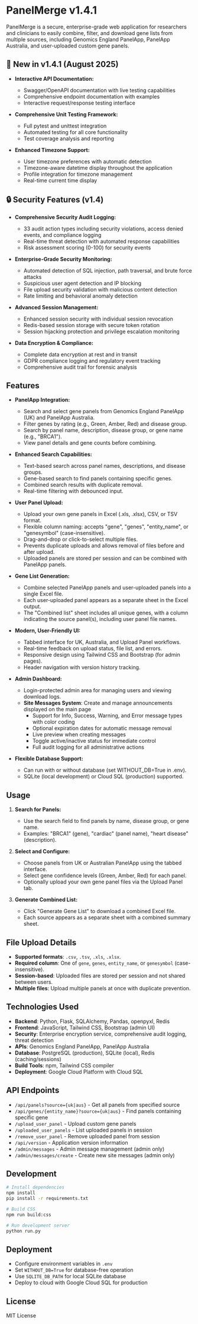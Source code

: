 # PanelMerge v1.4.1

PanelMerge is a secure, enterprise-grade web application for researchers and clinicians to easily combine, filter, and download gene lists from multiple sources, including Genomics England PanelApp, PanelApp Australia, and user-uploaded custom gene panels.

## 🚀 New in v1.4.1 (August 2025)

- **Interactive API Documentation:**
  - Swagger/OpenAPI documentation with live testing capabilities
  - Comprehensive endpoint documentation with examples
  - Interactive request/response testing interface

- **Comprehensive Unit Testing Framework:**
  - Full pytest and unittest integration
  - Automated testing for all core functionality
  - Test coverage analysis and reporting

- **Enhanced Timezone Support:**
  - User timezone preferences with automatic detection
  - Timezone-aware datetime display throughout the application
  - Profile integration for timezone management
  - Real-time current time display

## 🔒 Security Features (v1.4)

- **Comprehensive Security Audit Logging:**
  - 33 audit action types including security violations, access denied events, and compliance logging
  - Real-time threat detection with automated response capabilities
  - Risk assessment scoring (0-100) for security events

- **Enterprise-Grade Security Monitoring:**
  - Automated detection of SQL injection, path traversal, and brute force attacks
  - Suspicious user agent detection and IP blocking
  - File upload security validation with malicious content detection
  - Rate limiting and behavioral anomaly detection

- **Advanced Session Management:**
  - Enhanced session security with individual session revocation
  - Redis-based session storage with secure token rotation
  - Session hijacking protection and privilege escalation monitoring

- **Data Encryption & Compliance:**
  - Complete data encryption at rest and in transit
  - GDPR compliance logging and regulatory event tracking
  - Comprehensive audit trail for forensic analysis

## Features

- **PanelApp Integration:**
  - Search and select gene panels from Genomics England PanelApp (UK) and PanelApp Australia.
  - Filter genes by rating (e.g., Green, Amber, Red) and disease group.
  - Search by panel name, description, disease group, or gene name (e.g., "BRCA1").
  - View panel details and gene counts before combining.

- **Enhanced Search Capabilities:**
  - Text-based search across panel names, descriptions, and disease groups.
  - Gene-based search to find panels containing specific genes.
  - Combined search results with duplicate removal.
  - Real-time filtering with debounced input.

- **User Panel Upload:**
  - Upload your own gene panels in Excel (.xls, .xlsx), CSV, or TSV format.
  - Flexible column naming: accepts "gene", "genes", "entity_name", or "genesymbol" (case-insensitive).
  - Drag-and-drop or click-to-select multiple files.
  - Prevents duplicate uploads and allows removal of files before and after upload.
  - Uploaded panels are stored per session and can be combined with PanelApp panels.

- **Gene List Generation:**
  - Combine selected PanelApp panels and user-uploaded panels into a single Excel file.
  - Each user-uploaded panel appears as a separate sheet in the Excel output.
  - The "Combined list" sheet includes all unique genes, with a column indicating the source panel(s), including user panel file names.

- **Modern, User-Friendly UI:**
  - Tabbed interface for UK, Australia, and Upload Panel workflows.
  - Real-time feedback on upload status, file list, and errors.
  - Responsive design using Tailwind CSS and Bootstrap (for admin pages).
  - Header navigation with version history tracking.

- **Admin Dashboard:**
  - Login-protected admin area for managing users and viewing download logs.
  - **Site Messages System**: Create and manage announcements displayed on the main page
    - Support for Info, Success, Warning, and Error message types with color coding
    - Optional expiration dates for automatic message removal
    - Live preview when creating messages
    - Toggle active/inactive status for immediate control
    - Full audit logging for all administrative actions

- **Flexible Database Support:**
  - Can run with or without database (set WITHOUT_DB=True in .env).
  - SQLite (local development) or Cloud SQL (production) supported.

## Usage

1. **Search for Panels:**
   - Use the search field to find panels by name, disease group, or gene name.
   - Examples: "BRCA1" (gene), "cardiac" (panel name), "heart disease" (description).

2. **Select and Configure:**
   - Choose panels from UK or Australian PanelApp using the tabbed interface.
   - Select gene confidence levels (Green, Amber, Red) for each panel.
   - Optionally upload your own gene panel files via the Upload Panel tab.

3. **Generate Combined List:**
   - Click "Generate Gene List" to download a combined Excel file.
   - Each source appears as a separate sheet with a combined summary sheet.

## File Upload Details
- **Supported formats**: `.csv`, `.tsv`, `.xls`, `.xlsx`.
- **Required column**: One of `gene`, `genes`, `entity_name`, or `genesymbol` (case-insensitive).
- **Session-based**: Uploaded files are stored per session and not shared between users.
- **Multiple files**: Upload multiple panels at once with duplicate prevention.

## Technologies Used
- **Backend**: Python, Flask, SQLAlchemy, Pandas, openpyxl, Redis
- **Frontend**: JavaScript, Tailwind CSS, Bootstrap (admin UI)
- **Security**: Enterprise encryption service, comprehensive audit logging, threat detection
- **APIs**: Genomics England PanelApp, PanelApp Australia
- **Database**: PostgreSQL (production), SQLite (local), Redis (caching/sessions)
- **Build Tools**: npm, Tailwind CSS compiler
- **Deployment**: Google Cloud Platform with Cloud SQL

## API Endpoints
- `/api/panels?source={uk|aus}` - Get all panels from specified source
- `/api/genes/{entity_name}?source={uk|aus}` - Find panels containing specific gene
- `/upload_user_panel` - Upload custom gene panels
- `/uploaded_user_panels` - List uploaded panels in session
- `/remove_user_panel` - Remove uploaded panel from session
- `/api/version` - Application version information
- `/admin/messages` - Admin message management (admin only)
- `/admin/messages/create` - Create new site messages (admin only)

## Development
```bash
# Install dependencies
npm install
pip install -r requirements.txt

# Build CSS
npm run build:css

# Run development server
python run.py
```

## Deployment
- Configure environment variables in `.env`
- Set `WITHOUT_DB=True` for database-free operation
- Use `SQLITE_DB_PATH` for local SQLite database
- Deploy to cloud with Google Cloud SQL for production

## License
MIT License
